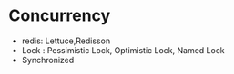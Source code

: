# Concurrency

- redis: Lettuce,Redisson
- Lock : Pessimistic Lock, Optimistic Lock, Named Lock
- Synchronized
